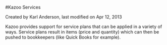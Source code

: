 #Kazoo Services

Created by Karl Anderson, last modified on Apr 12, 2013 

Kazoo provides support for service plans that can be applied in a variety of ways.  Service plans result in items (price and quantity) which can then be pushed to bookkeepers (like Quick Books for example).
